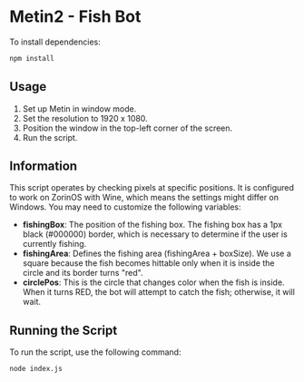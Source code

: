 # Metin2 - Fish Bot

To install dependencies:
```bash
npm install
```
## Usage

1. Set up Metin in window mode.
2. Set the resolution to 1920 x 1080.
3. Position the window in the top-left corner of the screen.
4. Run the script.

## Information

This script operates by checking pixels at specific positions. It is configured to work on ZorinOS with Wine, which means the settings might differ on Windows. You may need to customize the following variables:

- **fishingBox**: The position of the fishing box. The fishing box has a 1px black (#000000) border, which is necessary to determine if the user is currently fishing.
- **fishingArea**: Defines the fishing area (fishingArea + boxSize). We use a square because the fish becomes hittable only when it is inside the circle and its border turns "red".
- **circlePos**: This is the circle that changes color when the fish is inside. When it turns RED, the bot will attempt to catch the fish; otherwise, it will wait.

## Running the Script

To run the script, use the following command:

```bash
node index.js
```
